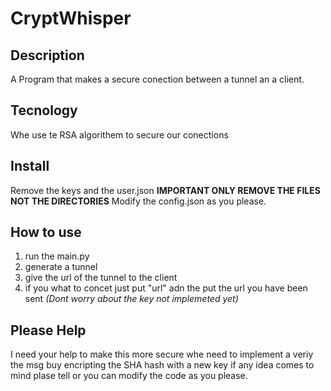 # CryptWhisper
## Description
A Program that makes a secure conection between a tunnel an a client.
## Tecnology
Whe use te RSA algorithem to secure our conections
## Install
Remove the keys and the user.json **IMPORTANT ONLY REMOVE THE FILES NOT THE DIRECTORIES**
Modify the config.json as you please.

## How to use
1. run the main.py
2. generate a tunnel
3. give the url of the tunnel to the client
4. if you what to concet just put "url" adn the put the url you have been sent
*(Dont worry about the key not implemeted yet)*
## Please Help
I need your help to make this more secure
whe need to implement a veriy the msg buy encripting the SHA hash with a new key
if any idea comes to mind plase tell or you can modify the code as you please.
